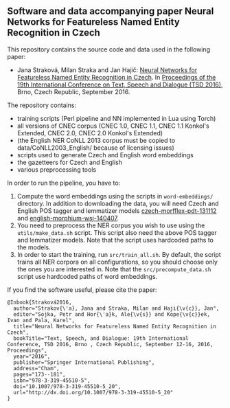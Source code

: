 ## Software and data accompanying paper Neural Networks for Featureless Named Entity Recognition in Czech

This repository contains the source code and data used in the following paper:
- Jana Straková, Milan Straka and Jan Hajič: [Neural Networks for Featureless Named Entity Recognition in Czech](http://link.springer.com/chapter/10.1007/978-3-319-45510-5_20). In [Proceedings of the 19th International Conference on Text, Speech and Dialogue (TSD 2016)](http://www.springer.com/us/book/9783319455099), Brno, Czech Republic, September 2016.

The repository contains:
- training scripts (Perl pipeline and NN implemented in Lua using Torch)
- all versions of CNEC corpus (CNEC 1.0, CNEC 1.1, CNEC 1.1 Konkol's Extended, CNEC 2.0, CNEC 2.0 Konkol's Extended)
- (the English NER CoNLL 2013 corpus must be copied to data/CoNLL2003_English/ because of licensing issues)
- scripts used to generate Czech and English word embeddings
- the gazetteers for Czech and English
- various preprocessing tools

In order to run the pipeline, you have to:
 1. Compute the word embeddings using the scripts in `word-embeddings/` directory. In addition to downloading the data, you will need Czech and English POS tagger and lemmatizer models [czech-morfflex-pdt-131112](http://hdl.handle.net/11858/00-097C-0000-0023-68D8-1) and [english-morphium-wsj-140407](http://hdl.handle.net/11858/00-097C-0000-0023-68D9-0).
 2. You need to preprocess the NER corpus you wish to use using the `utils/make_data.sh` script. This script also need the above POS tagger and lemmatizer models. Note that the script uses hardcoded paths to the models.
 3. In order to start the training, run `src/train_all.sh`. By default, the script trains all NER corpora on all configurations, so you should choose only the ones you are interested in. Note that the `src/precompute_data.sh` script use hardcoded paths of word embeddings.

If you find the software useful, please cite the paper:
```
@Inbook{Straková2016,
  author="Strakov{\'a}, Jana and Straka, Milan and Haji{\v{c}}, Jan",
  editor="Sojka, Petr and Hor{\'a}k, Ale{\v{s}} and Kope{\v{c}}ek, Ivan and Pala, Karel",
  title="Neural Networks for Featureless Named Entity Recognition in Czech",
  bookTitle="Text, Speech, and Dialogue: 19th International Conference, TSD 2016, Brno , Czech Republic, September 12-16, 2016, Proceedings",
  year="2016",
  publisher="Springer International Publishing",
  address="Cham",
  pages="173--181",
  isbn="978-3-319-45510-5",
  doi="10.1007/978-3-319-45510-5_20",
  url="http://dx.doi.org/10.1007/978-3-319-45510-5_20"
}
```
